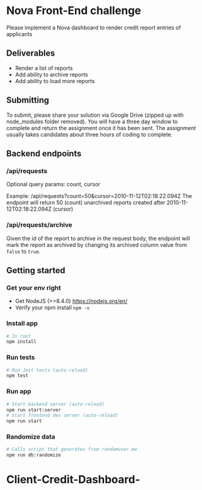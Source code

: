 # Nova Front-End challenge

Please implement a Nova dashboard to render credit report entries of applicants

## Deliverables

- Render a list of reports
- Add ability to archive reports
- Add ability to load more reports

## Submitting

To submit, please share your solution via Google Drive (zipped up with node_modules folder removed). You will have a three day window to complete and return the assignment once it has been sent. The assignment usually takes candidates about three hours of coding to complete.

## Backend endpoints

### /api/requests

Optional query params: count, cursor

Example: /api/requests?count=50&cursor=2010-11-12T02:18:22.094Z
The endpoint will return 50 (count) unarchived reports created after 2010-11-12T02:18:22.094Z (cursor)

### /api/requests/archive

Given the id of the report to archive in the request body, the endpoint will mark the report as archived by changing its archived column value from `false` to `true`.

## Getting started

### Get your env right

- Get NodeJS (>=8.4.0) https://nodejs.org/en/
- Verify your npm install `npm -v`

### Install app

```sh
# In root
npm install
```

### Run tests

```sh
# Run Jest tests (auto-reload)
npm test
```

### Run app

```sh
# Start backend server (auto-reload)
npm run start:server
# Start frontend dev server (auto-reload)
npm run start
```

### Randomize data

```sh
# Calls script that generates from randomuser.me
npm run db:randomize
```
# Client-Credit-Dashboard-
